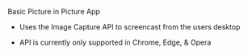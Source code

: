 

Basic Picture in Picture App

- Uses the Image Capture API to screencast from the users desktop
* API is currently only supported in Chrome, Edge, & Opera
